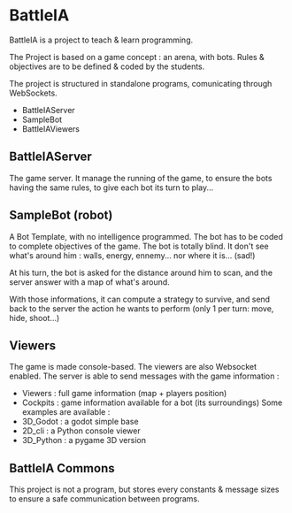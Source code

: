 # BattleIA

BattleIA is a project to teach & learn programming.

The Project is based on a game concept : an arena, with bots. 
Rules & objectives are to be defined & coded by the students.

The project is structured in standalone programs, comunicating through WebSockets.

  * BattleIAServer
  * SampleBot
  * BattleIAViewers
  
## BattleIAServer 

The game server. It manage the running of the game, to ensure the bots having the same rules, to give each bot its turn to play...

## SampleBot (robot)
A Bot Template, with no intelligence programmed. The bot has to be coded to complete objectives of the game. The bot is totally blind. It don't see what's around him : walls, energy, ennemy... nor where it is... (sad!)

At his turn, the bot is asked for the distance around him to scan, and the server answer with a map of what's around.  

With those informations, it can compute a strategy to survive, and send back to the server the action he wants to perform (only 1 per turn: move, hide, shoot...)

## Viewers 

The game is made console-based. The viewers are also Websocket enabled. 
The server is able to send messages with the game information : 
  * Viewers : full game information (map + players position)
  * Cockpits : game information available for a bot (its surroundings) 
Some examples are available : 
  * 3D_Godot : a godot simple base
  * 2D_cli : a Python console viewer
  * 3D_Python : a pygame 3D version

## BattleIA Commons

This project is not a program, but stores every constants & message sizes to ensure a safe communication between programs.



